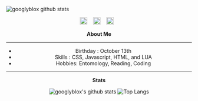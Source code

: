 ![googlyblox github stats](https://external-preview.redd.it/nkctZQ1-53ch-wW-b_SZIBIa8ZL7Iy9t0Md47gi8bZI.jpg?auto=webp&s=664e6a6a699fbc558ecc3f778c569d1e1af550bb)

<center>
<a href="https://discords.com/bio/p/googlyblox"><img src="https://cdn-icons-png.flaticon.com/512/2111/2111370.png" alt="alt text" width="20" height="20"></a>      &nbsp;&nbsp;
<a href="https://www.roblox.com/users/269112071/profile"><img src="https://upload.wikimedia.org/wikipedia/commons/4/48/Roblox_Player_icon.png" alt="alt text" width="20" height="20"></a>      &nbsp;&nbsp;
<a href="https://twitter.com/GooglyBlox"><img src="https://cdn-icons-png.flaticon.com/512/889/889147.png" alt="alt text" width="20" height="20"></a>      &nbsp;&nbsp;


**About Me**
___
- Birthday : October 13th
- Skills : CSS, Javascript, HTML, and LUA
- Hobbies: Entomology, Reading, Coding
___
**Stats**

![googlyblox's github stats](https://github-readme-stats.vercel.app/api?username=googlyblox&theme=midnight-purple&count_private=true&show_icons=true)
![Top Langs](https://github-readme-stats.vercel.app/api/top-langs/?username=googlyblox&layout=compact&theme=midnight-purple&count_private=true)
